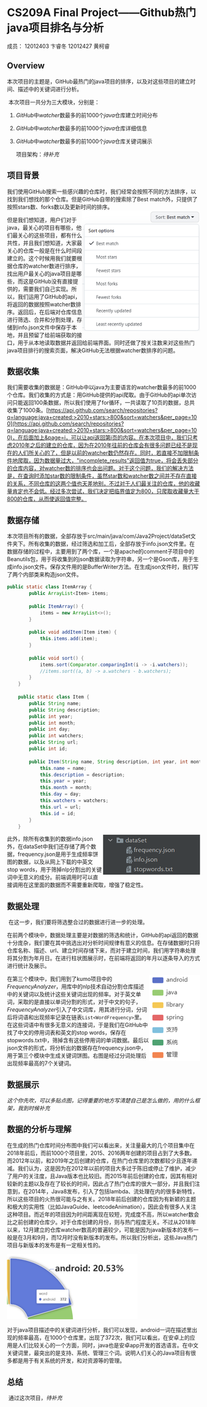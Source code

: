 # CS209A Final Project——Github热门java项目排名与分析

成员： 12012403 卞睿冬  12012427 黄柯睿

## Overview

​		本次项目的主题是，GitHub最热门的java项目的排序，以及对这些项目的建立时间、描述中的关键词进行分析。

​		本次项目一共分为三大模块，分别是：

1. ​	*GitHub*中*watcher*数最多的前1000个*java*仓库建立时间分布

2. ​    *GitHub*中*watcher*数最多的前1000个*java*仓库详细信息

3. ​    *GitHub*中*watcher*数最多的前1000个*java*仓库关键词展示

   项目架构：*待补充*

## 项目背景

​        我们使用GitHub搜索一些感兴趣的仓库时，我们经常会按照不同的方法排序，以找到我们想找的那个仓库。但是GitHub自带的搜索除了Best match外，只提供了按照stars数、forks数以及更新时间的排序。<img align="right" src="CS209A Final Project——.assets\image-20220523214326301.png" alt="image-20220523214326301" style="zoom:80%;" />

​        但是我们想知道，用户们对于java，最关心的项目有哪些，他们最关心的这些项目，都有什么共性，并且我们想知道，大家最关心的仓库一般是在什么时间段建立的。这个时候用我们就要根据仓库的watcher数进行排序，找出用户最关心的java项目是哪些，而这是GitHub没有直接提供的，需要我们自己实现。所以，我们运用了GitHub的api，将返回的数据按照watcher数排序。返回后，在后端对仓库信息进行筛选、合并和分割处理，存储到info.json文件中保存于本地，并且预留了给前端获取的接口，用于从本地读取数据并返回给前端界面。同时还做了按关注数来对这些热门java项目排行的搜索页面，解决GitHub无法根据watcher数排序的问题。





## 数据收集

​        我们需要收集的数据是：GitHub中以java为主要语言的watcher数最多的前1000个仓库。我们收集的方式是：用GitHub提供的api爬取。由于GitHub的api单次访问只能返回100条数据，所以我们使用了for循环，一共读取了10页的数据，总共收集了1000条。[https://api.github.com/search/repositories?q=language:java+created:>2010+stars:>800&sort=watchers&per_page=100](https://api.github.com/search/repositories?q=language:java+created:>2010+stars:>800&sort=watchers&per_page=100)，在后面加上&page=i，可以让api返回第i页的内容。在本次项目中，我们只考虑2010年之后的建立的仓库，因为在2010年往前的仓库会有很多问题已经不是现在的人们所关心的了，但是以前的watcher数仍然存在。同时，若直接不加限制条件地爬取，因为数据量过大，"incomplete_results"返回值为true，将会丢失部分的仓库内容，对watcher数的排序也会出问题。对于这个问题，我们的解决方法是，在查询时添加star数的限制条件，虽然star数和watcher数之间并不存在直接的关系，不同仓库的这两个值也天差地别，不过对于人们最关注的仓库，他的收藏量肯定也不会低。经过多次尝试，我们决定把临界值定为800，只爬取收藏量大于800的仓库，从而使返回值完整。

## 数据存储

​        本次项目所有的数据，全部存放于src/main/java/com/Java2Project/dataSet文件夹下。所有收集的数据，经过筛选和加工后，全部存放于info.json文件里。在数据存储的过程中，主要用到了两个库，一个是apache的comment子项目中的Beanutils包，用于将收集到的json数据读取为字符串，另一个是Gson库，用于生成info.json文件。保存文件用的是BufferWriter方法。在生成json文件时，我们写了两个内部类来构造json文件。

```java
public static class ItemArray {
        public ArrayList<Item> items;

        public ItemArray() {
            items = new ArrayList<>();
        }

        public void addItem(Item item) {
            this.items.add(item);
        }

        public void sort() {
            items.sort(Comparator.comparingInt(i -> -i.watchers));
            //items.sort((a, b) -> a.watchers - b.watchers);
        }
    }

    public static class Item {
        public String name;
        public String description;
        public int year;
        public int month;
        public int day;
        public int watchers;
        public String url;
        public int id;

        public Item(String name, String description, int year, int month, int day, int watchers, String url, int id) {
            this.name = name;
            this.description = description;
            this.year = year;
            this.month = month;
            this.day = day;
            this.watchers = watchers;
            this.url = url;
            this.id = id;
        }
    }
```

​        <img align="right" src="CS209A Final Project——.assets\image-20220524130446348.png" alt="image-20220524130446348"  />此外，除所有收集到的数据info.json外，在dataSet中我们还存储了两个数据，frequency.json是用于生成频率饼图的数据，以及从网上下载的中英文stop words，用于筛掉nlp分割出的关键词中无意义的成分。前端调用时可以直接调用在这里面的数据而不需要重新爬取，增强了稳定性。



## 数据处理

​        在这一步，我们要将筛选整合过的数据进行进一步的处理。

​        在前两个模块中，数据处理主要是对数据的筛选和统计，GitHub的api返回的数据十分庞杂，我们要在其中挑选出对分析时间规律有意义的信息。在存储数据时只将仓库名称、描述、url、建立时间存储下来，而对于建立时间，我们用字符串处理将其分割为年月日。在进行柱状图展示时，在前端将返回的年月以逐条导入的方式进行统计及展示。

<img align = "right" src="CS209A Final Project——.assets\image-20220524140845510.png" alt="image-20220524140845510"  />在第三个模块中，我们用到了kumo项目中的*FrequencyAnalyzer*，用库中的nlp技术自动分割仓库描述中的关键词以及统计这些关键词出现的频率。对于英文单词，采取的是直接以单词分割的形式，对于中文的句子，*FrequencyAnalyzer*引入了中文词库，用其进行分词，分词后将词语和出现频率记录在链表`List<WordFrequency>`里。在这些词语中有很多无意义的连接词，于是我们在GitHub中找了中文的停用词表和英文的stop words，保存在stopwords.txt中，筛掉含有这些停用词的单词数据。最后以json文件的形式，将分析出的数据存在frequency.json中，用于第三个模块中生成关键词饼图。右图是经过分词处理后出现频率最高的7个关键词。





## 数据展示

​        *这个你先吹，可以多贴点图，记得重要的地方写清楚自己是怎么做的，用的什么框架，我到时候补充*

## 数据的分析与理解

​        在生成的热门仓库时间分布图中我们可以看出来，关注量最大的几个项目集中在2018年前后，而前1000个项目里，2015、2016两年创建的项目占到了大多数。而2012年以前，和2019年之后创建的仓库，在热门仓库里的次数都较少且逐年递减。我们认为，这是因为在2012年以前的项目大多过于陈旧或停止了维护，减少了用户的关注度，且Java版本也比较旧。而2015年前后创建的仓库，因其有相对较新的主题以及存在了较长的时间，因此占了热门仓库的很大一部分，并且我们注意到，在2014年，Java8发布，引入了包括lambda、流处理在内的很多新特性，所以这些项目的火热很可能与之有关。2018年前后创建的仓库因为有新颖的主题和极大的实用性（比如JavaGuide、leetcodeAnimation），因此会有很多人关注这种项目。而近年的项目因为时间距离现在较短，完成度不高，所以watcher数会比之前创建的仓库少。对于仓库创建的月份，则与热门程度无关。不过从2018年以来，12月建立的仓库watcher数高的普遍较少，可能是因为java新版本的发布一般是在3月和9月，而12月时没有新版本的发布。所以我们分析出，这些Java热门项目与新版本的发布是有一定相关性的。

<img src="CS209A Final Project——.assets\image-20220524145221693.png" alt="image-20220524145221693" style="zoom: 50%;" />

​        对于java项目描述中的关键词进行分析，我们可以发现，android一词在描述里出现的频率最高，在1000个仓库里，出现了372次，我们可以看出，在安卓上的应用是人们比较关心的一个方面，同时，java也是安卓app开发的首选语言。在中文关键词里，最突出的是支持、系统、管理三个词。说明人们关心的Java项目有很多都是用于有关系统的开发，和对资源等的管理。

## 总结

​        通过这次项目，*待补充*